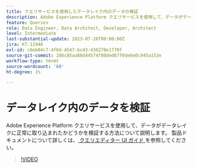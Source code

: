 ```yaml
---
title: クエリサービスを使用したデータレイク内のデータの検証
description: Adobe Experience Platform クエリサービスを使用して、データがデータレイクに正常に取り込まれたかどうかを検証する方法について説明します。
feature: Queries
role: Data Engineer, Data Architect, Developer, Architect
level: Intermediate
last-substantial-update: 2023-07-26T00:00:00Z
jira: KT-11948
exl-id: c6eb04c7-4f0d-4547-bc43-436278e1770f
source-git-commit: 286c85aa88d44574f00ded67f0de8e0c945a153e
workflow-type: tm+mt
source-wordcount: '60'
ht-degree: 1%

---
```


# データレイク内のデータを検証

Adobe Experience Platform クエリサービスを使用して、データがデータレイクに正常に取り込まれたかどうかを検証する方法について説明します。 製品ドキュメントについて詳しくは、[ クエリエディター UI ガイド ](https://experienceleague.adobe.com/docs/experience-platform/query/home.html?lang=ja) を参照してください。

>[!VIDEO](https://video.tv.adobe.com/v/3416130?learn=on&enablevpops)
